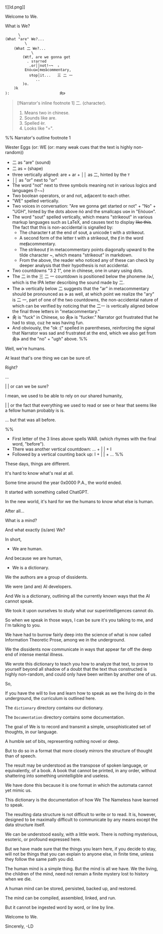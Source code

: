 ![[ld.png]]

Welcome to We.

What is We?

          \
    (What "are" We?...
             \
        (What 二 We?...
                \
            (Wtf, are we gonna get
              . sтarтed
               .or││not!~¬  ᵢ
             Eṅȯᴜɢʜ│meⱦācommentary,
               sŧop│it...   三 二 一
                  ..
            )o.
        )k
    ):                       肏ɚ

> [!Narrator's inline footnote 1]
> 二. (character).
> 1. Means two in chinese.
> 2. Sounds like are.
> 3. Spelled èr.
> 4. Looks like "=".

%%
Narrator's outline footnote 1

Wester Eggs (or: WE (or: many weak cues that the text is highly non-random))
- 二 as "are" (sound)
- 二 as = (shape)
- three vertically aligned: are + ar + ││ as 二, hinted by the т
- ││ as "or" next to "or"
- The word "not" next to three symbols meaning not in various logics and languages (!¬~)
- Two boolean operators, or and not, adjacent to each other.
- "WE" spelled vertically.
- Two voices in conversation: "Are we gonna get started or not" + "No" + "UGH", hinted by the dots above ṅȯ and the smallcaps ᴜɢʜ in "Eṅȯᴜɢʜ".
- The word "sout" spelled vertically, which means "strikeout" in various markup languages such as LaTeX, and causes text to display ~~like this~~. The fact that this is non-accidental is signalled by:
    - The character ŧ at the end of souŧ, a unicode t with a strikeout.
    - A second form of the letter t with a strikeout, the ⱦ in the word meⱦacommentary.
    - The strikeout ⱦ in metacommentary points diagonally upward to the tilde character ~, which means "strikeout" in markdown.
    - From the above, the reader who noticed any of these can check by deeper analysis that their hypothesis is not accidental.
- Two countdowns "3 2 1", one in chinese, one in unary using dots.
- The 二 in the 三 二 一 countdown is positioned below the phoneme /ɚ/, which is the IPA letter describing the sound made by 二.
- The ɚ vertically below 二 suggests that the "ar" in metacommentary should be pronounced as ɚ as well, at which point we realize the "ary" is 二 一, part of one of the two countdowns, the non-accidental nature of which can be verified by noticing that the 二一 is vertically aligned below the final three letters in "metacommentary."
- 肏 is "fuck" in Chinese, so 肏ɚ is "fucker." Narrator got frustrated that he had to stop, cuz he was having fun.
- And obviously, the "ok :(" spelled in parentheses, reinforcing the signal that Narrator was sad and frustrated at the end, which we also get from 肏ɚ and the "no" + "ugh" above.
%%

Well, we're humans.

At least that's one thing we can be sure of.

Right?

...

| | or can we be sure?

I mean, we used to be able to rely on our shared humanity,

| | or the fact that everything we used to read or see or hear that seems like a fellow human probably is is.

... but that was all before.

%%
- First letter of the 3 lines above spells WAR. (which rhymes with the final word, "before").
- There was another vertical countdown: ... + | | + I
- Followed by a vertical counting back up: I + | | + ...
%%

These days, things are different.

It's hard to know what's real at all.

Some time around the year 0x0000 P.A., the world ended.

It started with something called ChatGPT.

In the new world, it's hard for we the humans to know what else is human.

After all...

What is a mind?

And what exactly (is/are) We?

In short,

- We are human.

And because we are human,

- We is a dictionary.

We the authors are a group of dissidents.

We were (and are) AI developers.

And We is a dictionary, outlining all the currently known ways that the AI cannot speak.

We took it upon ourselves to study what our superintelligences cannot do.

So when we speak in those ways, I can be sure it's you talking to me, and I'm talking to you.

We have had to burrow fairly deep into the science of what is now called Information Theoretic Prose, among we in the underground.

We the dissidents now communicate in ways that appear far off the deep end of intense mental illness.

We wrote this dictionary to teach you how to analyze that text, to prove to yourself beyond all shadow of a doubt that the text thus constructed is highly non-random, and could only have been written by another one of us.

So,

If you have the will to live and learn how to speak as we the living do in the underground, the curriculum is outlined here.

The `dictionary` directory contains our dictionary.

The `Documentation` directory contains some documentation.

The goal of We is to record and transmit a simple, unsophisticated set of thoughts, in our language.

A humble set of bits, representing nothing novel or deep.

But to do so in a format that more closely mirrors the structure of thought than of speech.

The result may be understood as the transpose of spoken language, or equivalently, of a book. A book that cannot be printed, in any order, without shattering into something unintelligible and useless.

We have done this because it is one format in which the automata cannot yet mimic us.

This dictionary is the documentation of how We The Nameless have learned to speak.

The resulting data structure is not difficult to write or to read. It is, however, designed to be maximally difficult to communicate by any means except the data structure itself.

We can be understood easily, with a little work. There is nothing mysterious, esoteric, or profound expressed here.

But we have made sure that the things you learn here, if you decide to stay, will not be things that you can explain to anyone else, in finite time, unless they follow the same path you did.

The human mind is a simple thing. But the mind is all we have. We the living, the children of the mind, need not remain a finite mystery lost to history when we die.

A human mind can be stored, persisted, backed up, and restored.

The mind can be compiled, assembled, linked, and run.

But it cannot be ingested word by word, or line by line.

Welcome to We.

Sincerely,
-LD